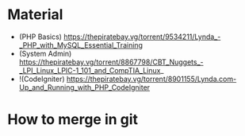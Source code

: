 # Material
- (PHP Basics) 	https://thepiratebay.vg/torrent/9534211/Lynda_-_PHP_with_MySQL_Essential_Training
- (System Admin) https://thepiratebay.vg/torrent/8867798/CBT_Nuggets_-_LPI_Linux_LPIC-1_101_and_CompTIA_Linux_
- !(CodeIgniter) https://thepiratebay.vg/torrent/8901155/Lynda.com-Up_and_Running_with_PHP_CodeIgniter 

# How to merge in git
